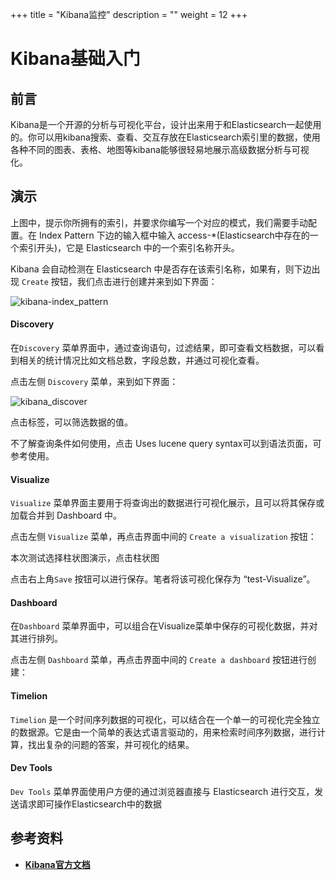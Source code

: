 +++
title = "Kibana监控"
description = ""
weight = 12
+++

# Kibana基础入门

## 前言
Kibana是一个开源的分析与可视化平台，设计出来用于和Elasticsearch一起使用的。你可以用kibana搜索、查看、交互存放在Elasticsearch索引里的数据，使用各种不同的图表、表格、地图等kibana能够很轻易地展示高级数据分析与可视化。

## 演示

上图中，提示你所拥有的索引，并要求你编写一个对应的模式，我们需要手动配置。在 Index Pattern 下边的输入框中输入 access-*(Elasticsearch中存在的一个索引开头)，它是 Elasticsearch 中的一个索引名称开头。

Kibana 会自动检测在 Elasticsearch 中是否存在该索引名称，如果有，则下边出现 `Create` 按钮，我们点击进行创建并来到如下界面：

![kibana-index_pattern](/docs/user-guide/operating-manage/application-monitoring/image/kibana-index_pattern.png)


#### Discovery

在`Discovery` 菜单界面中，通过查询语句，过滤结果，即可查看文档数据，可以看到相关的统计情况比如文档总数，字段总数，并通过可视化查看。

点击左侧 `Discovery` 菜单，来到如下界面：

![kibana_discover](/docs/user-guide/operating-manage/application-monitoring/image/kibana_discover.png)

点击标签，可以筛选数据的值。

不了解查询条件如何使用，点击 Uses lucene query syntax可以到语法页面，可参考使用。
            

#### Visualize

`Visualize` 菜单界面主要用于将查询出的数据进行可视化展示，且可以将其保存或加载合并到 Dashboard 中。

点击左侧 `Visualize` 菜单，再点击界面中间的 `Create a visualization` 按钮：

本次测试选择柱状图演示，点击柱状图

点击右上角`Save` 按钮可以进行保存。笔者将该可视化保存为 “test-Visualize”。

####  Dashboard

在`Dashboard` 菜单界面中，可以组合在Visualize菜单中保存的可视化数据，并对其进行排列。

点击左侧 `Dashboard` 菜单，再点击界面中间的 `Create a dashboard` 按钮进行创建：


####  Timelion

`Timelion` 是一个时间序列数据的可视化，可以结合在一个单一的可视化完全独立的数据源。它是由一个简单的表达式语言驱动的，用来检索时间序列数据，进行计算，找出复杂的问题的答案，并可视化的结果。


#### Dev Tools

`Dev Tools` 菜单界面使用户方便的通过浏览器直接与 Elasticsearch 进行交互，发送请求即可操作Elasticsearch中的数据 


## 参考资料

- [**Kibana官方文档**](https://www.elastic.co/guide/en/kibana/current/getting-started.html)

